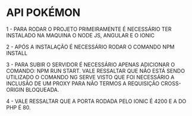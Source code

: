 # API POKÉMON

1 - PARA RODAR O PROJETO PRIMEIRAMENTE É NECESSÁRIO TER INSTALADO NA MAQUINA O NODE JS, ANGULAR E O IONIC

2 - APÓS A INSTALAÇÃO É NECESSÁRIO RODAR O COMANDO NPM INSTALL

3 - PARA SUBIR O SERVIDOR É NECESSÁRIO APENAS ADICIONAR O COMANDO: NPM RUN START. VALE RESSALTAR QUE NÃO ESTÁ SENDO UTILIZADO O COMANDO NG SERVE VISTO QUE FOI NECESSÁRIO
A INCLUSÃO DE UM PROXY PARA NÃO TERMOS A REQUISIÇÃO CROSS-ORIGIN BLOQUEADA.

4 - VALE RESSALTAR QUE A PORTA RODADA PELO IONIC É 4200 E A DO PHP É 80.
